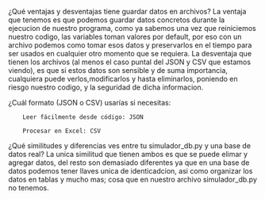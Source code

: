 ¿Qué ventajas y desventajas tiene guardar datos en archivos?
La ventaja que tenemos es que podemos guardar datos concretos durante la ejecucion de nuestro programa, como ya sabemos una vez que reiniciemos nuestro codigo, las variables toman valores por default, por eso con un archivo podemos como tomar esos datos y preservarlos en el tiempo para ser usados en cualquier otro momento que se requiera.
La desventaja que tienen los archivos (al menos el caso puntal del JSON y CSV que estamos viendo), es que si estos datos son sensible y de suma importancia, cualquiera puede verlos,modificarlos y hasta eliminarlos, poniendo en riesgo nuestro codigo, y la seguridad de dicha informacion. 

¿Cuál formato (JSON o CSV) usarías si necesitas:

        Leer fácilmente desde código: JSON

        Procesar en Excel: CSV

¿Qué similitudes y diferencias ves entre tu simulador_db.py y una base de datos real?
La unica similitud que tienen ambos es que se puede elimar y agregar datos, del resto son demasiado diferentes ya que en una base de datos podemos tener llaves unica de identicadcion, asi como organizar los datos en tablas y mucho mas; cosa que en nuestro archivo simulador_db.py no tenemos. 